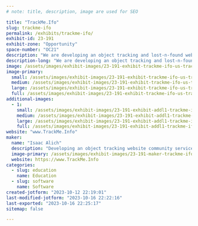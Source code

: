 ```yaml
---
# note: title, description, image are used for SEO

title: "TrackMe.Ifo"
slug: trackme-ifo
permalink: /exhibits/trackme-ifo/
exhibit-id: 23-191
exhibit-zone: "Opportunity"
space-number: "OC21"
description: "We are developing an object tracking and lost-n-found website."
description-long: "We are developing an object tracking and lost-n-found website.  Visit our booth and help spread the word."
image: /assets/images/exhibit-images/23-191-exhibit-trackme-ifo-us-track-large.png
image-primary: 
  small: /assets/images/exhibit-images/23-191-exhibit-trackme-ifo-us-track-small.png
  medium: /assets/images/exhibit-images/23-191-exhibit-trackme-ifo-us-track-medium.png
  large: /assets/images/exhibit-images/23-191-exhibit-trackme-ifo-us-track-large.png
  full: /assets/images/exhibit-images/23-191-exhibit-trackme-ifo-us-track-full.png
additional-images: 
  - 1:
    small: /assets/images/exhibit-images/23-191-exhibit-addl1-trackme-ifo-44-airplane-5105-small.png
    medium: /assets/images/exhibit-images/23-191-exhibit-addl1-trackme-ifo-44-airplane-5105-medium.png
    large: /assets/images/exhibit-images/23-191-exhibit-addl1-trackme-ifo-44-airplane-5105-large.png
    full: /assets/images/exhibit-images/23-191-exhibit-addl1-trackme-ifo-44-airplane-5105-full.png
website: "www.TrackMe.Info"
maker: 
  name: "Isaac Alich"
  description: "Developing an object tracking website community service."
  image-primary: /assets/images/exhibit-images/23-191-maker-trackme-ifo-airplane-medium.png
  website: https://www.TrackMe.Info
categories: 
  - slug: education
    name: Education
  - slug: software
    name: Software
created-jotform: "2023-10-12 22:19:01"
last-modified-jotform: "2023-10-16 22:22:16"
last-exported: "2023-10-16 22:25:17"
sitemap: false

---
```

